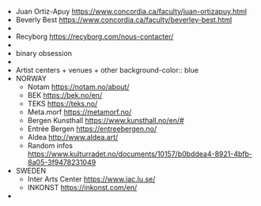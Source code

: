 - Juan Ortiz-Apuy https://www.concordia.ca/faculty/juan-ortizapuy.html
- Beverly Best https://www.concordia.ca/faculty/beverley-best.html
-
- Recyborg https://recyborg.com/nous-contacter/
-
- binary obsession
-
- Artist centers + venues + other
  background-color:: blue
- NORWAY
	- Notam https://notam.no/about/
	- BEK https://bek.no/en/
	- TEKS https://teks.no/
	- Meta.morf https://metamorf.no/
	- Bergen Kunsthall https://www.kunsthall.no/en/#
	- Entrée Bergen https://entreebergen.no/
	- Aldea http://www.aldea.art/
	- Random infos https://www.kulturradet.no/documents/10157/b0bddea4-8921-4bfb-8a05-3f9478231049
- SWEDEN
	- Inter Arts Center https://www.iac.lu.se/
	- INKONST https://inkonst.com/en/
-